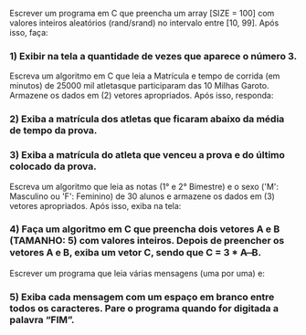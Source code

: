 Escrever um programa em C que preencha um array [SIZE = 100] com valores inteiros aleatórios (rand/srand) no intervalo entre [10, 99]. Após isso, faça:
### 1) Exibir na tela a quantidade de vezes que aparece o número 3.
Escreva um algoritmo em C que leia a Matrícula e tempo de corrida (em minutos) de 25000 mil atletasque participaram das 10 Milhas Garoto. Armazene os dados em (2) vetores apropriados. Após isso, responda:
### 2) Exiba a matrícula dos atletas que ficaram abaixo da média de tempo da prova.
### 3) Exiba a matrícula do atleta que venceu a prova e do último colocado da prova.
Escreva um algoritmo que leia as notas (1° e 2° Bimestre) e o sexo ('M': Masculino ou 'F': Feminino) de 30 alunos e armazene os dados em (3) vetores apropriados. Após isso, exiba na tela:
### 4)  Faça um algoritmo em C que preencha dois vetores A e B (TAMANHO: 5) com valores inteiros. Depois de preencher os vetores A e B, exiba um vetor C, sendo que C = 3 * A ̶ B.
Escrever um programa que leia várias mensagens (uma por uma) e:
### 5) Exiba cada mensagem com um espaço em branco entre todos os caracteres. Pare o programa quando for digitada a palavra “FIM”.
